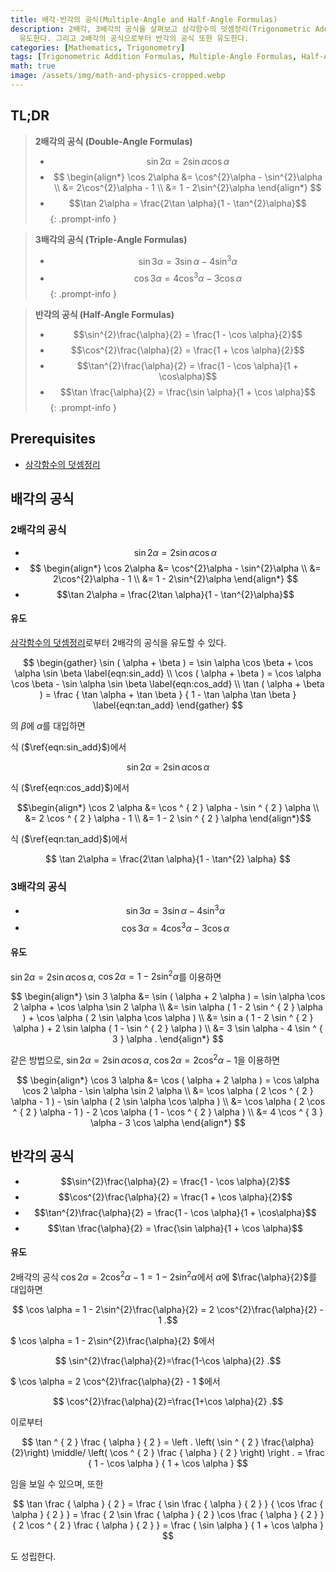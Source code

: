 ```yaml
---
title: 배각·반각의 공식(Multiple-Angle and Half-Angle Formulas)
description: 2배각, 3배각의 공식을 살펴보고 삼각함수의 덧셈정리(Trigonometric Addition Formulas)로부터 이들을
  유도한다. 그리고 2배각의 공식으로부터 반각의 공식 또한 유도한다.
categories: [Mathematics, Trigonometry]
tags: [Trigonometric Addition Formulas, Multiple-Angle Formulas, Half-Angle Formulas]
math: true
image: /assets/img/math-and-physics-cropped.webp
---
```

## TL;DR
> **2배각의 공식 (Double-Angle Formulas)**
>
> - $$ \sin 2\alpha = 2\sin \alpha \cos \alpha $$
> - $$ \begin{align*} 
> \cos 2\alpha &= \cos^{2}\alpha - \sin^{2}\alpha \\ 
> &= 2\cos^{2}\alpha - 1 \\
> &= 1 - 2\sin^{2}\alpha \end{align*} $$
> - $$\tan 2\alpha = \frac{2\tan \alpha}{1 - \tan^{2}\alpha}$$
{: .prompt-info }

> **3배각의 공식 (Triple-Angle Formulas)**
>
> - $$\sin 3\alpha = 3\sin \alpha - 4\sin^{3}\alpha$$
> - $$\cos 3\alpha = 4\cos^{3}\alpha - 3\cos \alpha$$
{: .prompt-info }

> **반각의 공식 (Half-Angle Formulas)**
>
> - $$\sin^{2}\frac{\alpha}{2} = \frac{1 - \cos \alpha}{2}$$
> - $$\cos^{2}\frac{\alpha}{2} = \frac{1 + \cos \alpha}{2}$$
> - $$\tan^{2}\frac{\alpha}{2} = \frac{1 - \cos \alpha}{1 + \cos\alpha}$$
> - $$\tan \frac{\alpha}{2} = \frac{\sin \alpha}{1 + \cos \alpha}$$
{: .prompt-info }

## Prerequisites
- [삼각함수의 덧셈정리](/posts/trigonometric-addition-formulas)

## 배각의 공식
### 2배각의 공식
- $$ \sin 2\alpha = 2\sin \alpha \cos \alpha $$
- $$ \begin{align*} 
\cos 2\alpha &= \cos^{2}\alpha - \sin^{2}\alpha \\ 
&= 2\cos^{2}\alpha - 1 \\
&= 1 - 2\sin^{2}\alpha \end{align*} $$
- $$\tan 2\alpha = \frac{2\tan \alpha}{1 - \tan^{2}\alpha}$$

#### 유도
[삼각함수의 덧셈정리](/posts/trigonometric-addition-formulas)로부터 2배각의 공식을 유도할 수 있다.

$$ \begin{gather} \sin ( \alpha + \beta ) = \sin \alpha \cos \beta + \cos \alpha \sin \beta \label{eqn:sin_add} \\
\cos ( \alpha + \beta ) = \cos \alpha \cos \beta - \sin \alpha \sin \beta \label{eqn:cos_add} \\
\tan ( \alpha + \beta ) = \frac { \tan \alpha + \tan \beta } { 1 - \tan \alpha \tan \beta } \label{eqn:tan_add} \end{gather} $$

의 $\beta$에 $\alpha$를 대입하면

식 ($\ref{eqn:sin_add}$)에서 

$$\sin 2\alpha = 2\sin \alpha \cos \alpha$$

식 ($\ref{eqn:cos_add}$)에서

$$\begin{align*} \cos 2 \alpha &= \cos ^ { 2 } \alpha - \sin ^ { 2 } \alpha \\ &= 2 \cos ^ { 2 } \alpha - 1 \\ &= 1 - 2 \sin ^ { 2 } \alpha \end{align*}$$

식 ($\ref{eqn:tan_add}$)에서

$$ \tan 2\alpha = \frac{2\tan \alpha}{1 - \tan^{2} \alpha} $$

### 3배각의 공식
- $$\sin 3\alpha = 3\sin \alpha - 4\sin^{3}\alpha$$
- $$\cos 3\alpha = 4\cos^{3}\alpha - 3\cos \alpha$$

#### 유도
$\sin 2\alpha = 2\sin\alpha \cos\alpha$, $\cos 2 \alpha = 1 - 2\sin^{2}\alpha$를 이용하면

$$ \begin{align*} \sin 3 \alpha &= \sin ( \alpha + 2 \alpha ) = \sin \alpha \cos 2 \alpha + \cos \alpha \sin 2 \alpha \\ &= \sin \alpha ( 1 - 2 \sin ^ { 2 } \alpha ) + \cos \alpha ( 2 \sin \alpha \cos \alpha ) \\ &= \sin a ( 1 - 2 \sin ^ { 2 } \alpha ) + 2 \sin \alpha ( 1 - \sin ^ { 2 } \alpha ) \\ &= 3 \sin \alpha - 4 \sin ^ { 3 } \alpha . \end{align*} $$

같은 방법으로, $\sin 2\alpha = 2\sin\alpha \cos\alpha$, $\cos 2 \alpha = 2\cos^{2}\alpha - 1$을 이용하면

$$ \begin{align*} \cos 3 \alpha &= \cos ( \alpha + 2 \alpha ) = \cos \alpha \cos 2 \alpha - \sin \alpha \sin 2 \alpha \\ &= \cos \alpha ( 2 \cos ^ { 2 } \alpha - 1 ) - \sin \alpha ( 2 \sin \alpha \cos \alpha ) \\ &= \cos \alpha ( 2 \cos ^ { 2 } \alpha - 1 ) - 2 \cos \alpha ( 1 - \cos ^ { 2 } \alpha ) \\ &= 4 \cos ^ { 3 } \alpha - 3 \cos \alpha \end{align*} $$

## 반각의 공식
- $$\sin^{2}\frac{\alpha}{2} = \frac{1 - \cos \alpha}{2}$$
- $$\cos^{2}\frac{\alpha}{2} = \frac{1 + \cos \alpha}{2}$$
- $$\tan^{2}\frac{\alpha}{2} = \frac{1 - \cos \alpha}{1 + \cos\alpha}$$
- $$\tan \frac{\alpha}{2} = \frac{\sin \alpha}{1 + \cos \alpha}$$

#### 유도
2배각의 공식 $\cos 2\alpha = 2\cos^{2}\alpha - 1 = 1 - 2\sin^{2}\alpha$에서 $\alpha$에 $\frac{\alpha}{2}$를 대입하면

$$ \cos \alpha = 1 - 2\sin^{2}\frac{\alpha}{2} = 2 \cos^{2}\frac{\alpha}{2} - 1 .$$

$ \cos \alpha = 1 - 2\sin^{2}\frac{\alpha}{2} $에서

$$ \sin^{2}\frac{\alpha}{2}=\frac{1-\cos \alpha}{2} .$$

$ \cos \alpha = 2 \cos^{2}\frac{\alpha}{2} - 1 $에서

$$ \cos^{2}\frac{\alpha}{2}=\frac{1+\cos \alpha}{2} .$$

이로부터

$$ \tan ^ { 2 } \frac { \alpha } { 2 } = \left . \left( \sin ^ { 2 } \frac{\alpha}{2}\right) \middle/ \left( \cos ^ { 2 } \frac { \alpha } { 2 } \right) \right . = \frac { 1 - \cos \alpha } { 1 + \cos \alpha } $$

임을 보일 수 있으며, 또한

$$ \tan \frac { \alpha } { 2 } = \frac { \sin \frac { \alpha } { 2 } } { \cos \frac { \alpha } { 2 } } = \frac { 2 \sin \frac { \alpha } { 2 } \cos \frac { \alpha } { 2 } } { 2 \cos ^ { 2 } \frac { \alpha } { 2 } } = \frac { \sin \alpha } { 1 + \cos \alpha } $$

도 성립한다.
